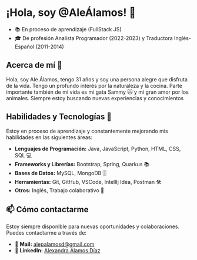 # ¡Hola, soy @AleÁlamos! 👋

- 📚 En proceso de aprendizaje (FullStack JS)
- 🎓 De profesión Analista Programador (2022-2023) y Traductora Inglés-Español (2011-2014)

## Acerca de mí 👀

Hola, soy Ale Álamos, tengo 31 años y soy una persona alegre que disfruta de la vida.
Tengo un profundo interés por la naturaleza y la cocina.
Parte importante también de mi vida es mi gata Sammy 🐱 y mi gran amor por los animales.
Siempre estoy buscando nuevas experiencias y conocimientos

## Habilidades y Tecnologías 🚀

Estoy en proceso de aprendizaje y constantemente mejorando mis habilidades en las siguientes áreas:

- **Lenguajes de Programación:** Java, JavaScript, Python, HTML, CSS, SQL 💻
- **Frameworks y Librerías:** Bootstrap, Spring, Quarkus 📚
- **Bases de Datos:** MySQL, MongoDB 🗄️
- **Herramientas:** Git, GitHub, VSCode, IntellIj Idea, Postman 🛠️
- **Otros:** Inglés, Trabajo colaborativo 🤝

## 📫 Cómo contactarme

Estoy siempre disponible para nuevas oportunidades y colaboraciones. Puedes contactarme a través de:

- 📧 **Mail:** [alepalamosd@gmail.com](mailto:alepalamosd@gmail.com)
- 💼 **LinkedIn:** [Alexandra Álamos Díaz](https://www.linkedin.com/in/alexandra-álamos-diaz)













